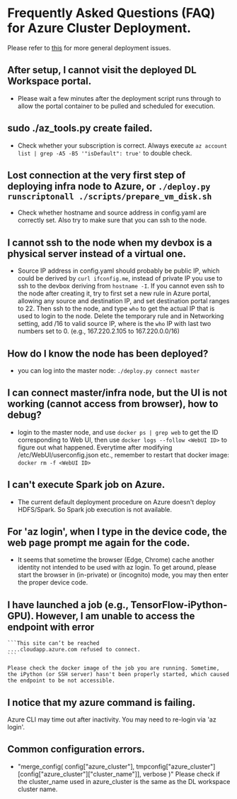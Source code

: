 # Frequently Asked Questions (FAQ) for Azure Cluster Deployment. 

Please refer to [this](../knownissues/Readme.md) for more general deployment issues. 

## After setup, I cannot visit the deployed DL Workspace portal. 

* Please wait a few minutes after the deployment script runs through to allow the portal container to be pulled and scheduled for execution. 

## sudo ./az_tools.py create failed.

* Check whether your subscription is correct. Always execute ```az account list | grep -A5 -B5 '"isDefault": true'``` to double check.

## Lost connection at the very first step of deploying infra node to Azure, or ```./deploy.py runscriptonall ./scripts/prepare_vm_disk.sh```

* Check whether hostname and source address in config.yaml are correctly set. Also try to make sure that you can ssh to the node.

## I cannot ssh to the node when my devbox is a physical server instead of a virtual one.

* Source IP address in config.yaml should probably be public IP, which could be derived by ```curl ifconfig.me```, instead of private IP you use to ssh to the devbox deriving from ```hostname -I```. If you cannot even ssh to the node after creating it, try to first set a new rule in Azure portal, allowing any source and destination IP, and set destination portal ranges to 22. Then ssh to the node, and type ```who``` to get the actual IP that is used to login to the node. Delete the temporary rule and in Networking setting, add <broaden IP>/16 to valid source IP, where <broaden IP> is the ```who``` IP with last two numbers set to 0. (e.g., 167.220.2.105 to 167.220.0.0/16)

## How do I know the node has been deployed?

* you can log into the master node: ```./deploy.py connect master```

## I can connect master/infra node, but the UI is not working (cannot access from browser), how to debug?

* login to the master node, and use ```docker ps | grep web``` to get the ID corresponding to Web UI, then use ```docker logs --follow <WebUI ID>``` to figure out what happened.
  Everytime after modifying /etc/WebUI/userconfig.json etc., remember to restart that docker image: ```docker rm -f <WebUI ID>```

## I can't execute Spark job on Azure. 

* The current default deployment procedure on Azure doesn't deploy HDFS/Spark. So Spark job execution is not available. 

## For 'az login', when I type in the device code, the web page prompt me again for the code. 

* It seems that sometime the browser (Edge, Chrome) cache another identity not intended to be used with az login. To get around, please start the browser in (in-private) or (incognito) mode, you may then enter the proper device code. 

## I have launched a job (e.g., TensorFlow-iPython-GPU). However, I am unable to access the endpoint with error 

    ```This site can’t be reached
    ....cloudapp.azure.com refused to connect.
    ```

    Please check the docker image of the job you are running. Sometime, the iPython (or SSH server) hasn't been properly started, which caused the endpoint to be not accessible.  

## I notice that my azure command is failing. 

Azure CLI may time out after inactivity. You may need to re-login via 'az login'. 

## Common configuration errors. 

* "merge_config( config["azure_cluster"], tmpconfig["azure_cluster"][config["azure_cluster"]["cluster_name"]], verbose )"
  Please check if the cluster_name used in azure_cluster is the same as the DL workspace cluster name.